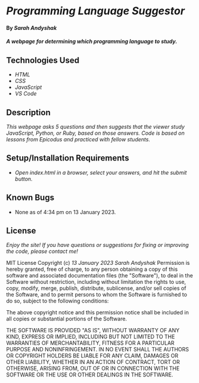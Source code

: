 # _Programming Language Suggestor_

#### By _**Sarah Andyshak**_

#### _A webpage for determining which programming language to study._

## Technologies Used

* _HTML_
* _CSS_
* _JavaScript_
* _VS Code_

## Description

_This webpage asks 5 questions and then suggests that the viewer study JavaScript, Python, or Ruby, based on those answers. Code is based on lessons from Epicodus and practiced with fellow students._

## Setup/Installation Requirements

* _Open index.html in a browser, select your answers, and hit the submit button._

## Known Bugs

* None as of 4:34 pm on 13 January 2023.

## License

_Enjoy the site! If you have questions or suggestions for fixing or improving the code, please contact me!_

MIT License
Copyright (c) _13 January 2023_ _Sarah Andyshak_
Permission is hereby granted, free of charge, to any person obtaining a copy
of this software and associated documentation files (the "Software"), to deal
in the Software without restriction, including without limitation the rights
to use, copy, modify, merge, publish, distribute, sublicense, and/or sell
copies of the Software, and to permit persons to whom the Software is
furnished to do so, subject to the following conditions:

The above copyright notice and this permission notice shall be included in all
copies or substantial portions of the Software.

THE SOFTWARE IS PROVIDED "AS IS", WITHOUT WARRANTY OF ANY KIND, EXPRESS OR
IMPLIED, INCLUDING BUT NOT LIMITED TO THE WARRANTIES OF MERCHANTABILITY,
FITNESS FOR A PARTICULAR PURPOSE AND NONINFRINGEMENT. IN NO EVENT SHALL THE
AUTHORS OR COPYRIGHT HOLDERS BE LIABLE FOR ANY CLAIM, DAMAGES OR OTHER
LIABILITY, WHETHER IN AN ACTION OF CONTRACT, TORT OR OTHERWISE, ARISING FROM,
OUT OF OR IN CONNECTION WITH THE SOFTWARE OR THE USE OR OTHER DEALINGS IN THE
SOFTWARE.